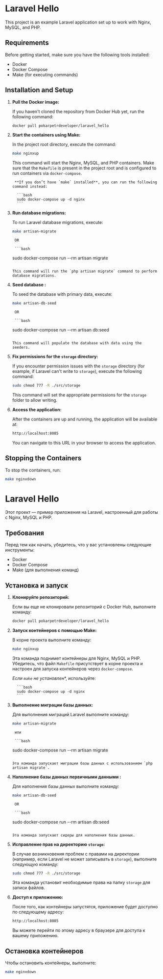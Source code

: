 # Laravel Hello

This project is an example Laravel application set up to work with Nginx, MySQL, and PHP.

## Requirements

Before getting started, make sure you have the following tools installed:

- Docker
- Docker Compose
- Make (for executing commands)

## Installation and Setup

1. **Pull the Docker image:**

    If you haven't cloned the repository from Docker Hub yet, run the following command:

    ```bash
    docker pull pokarpetrdeveloper/laravel_hello
    ```

2. **Start the containers using Make:**

    In the project root directory, execute the command:

    ```bash
    make nginxup
    ```

    This command will start the Nginx, MySQL, and PHP containers. Make sure that the `Makefile` is present in the project root and is configured to run containers via `docker-compose`.

		**If you don’t have `make` installed**, you can run the following command instead:

		 ```bash
		 sudo docker-compose up -d nginx
		 ```


3. **Run database migrations:**

    To run Laravel database migrations, execute:

    ```bash
    make artisan-migrate
    ```

		OR

		```bash
    sudo docker-compose run --rm artisan migrate
    ```

    This command will run the `php artisan migrate` command to perform database migrations.

4. **Seed database :**

    To seed the database with primary data, execute:

    ```bash
    make artisan-db-seed
    ```

		OR

		```bash
    sudo docker-compose run --rm artisan db:seed
    ```

    This command will populate the database with data using the seeders.

5. **Fix permissions for the `storage` directory:**

    If you encounter permission issues with the `storage` directory (for example, if Laravel can't write to `storage`), execute the following command:

    ```bash
    sudo chmod 777 -R ./src/storage
    ```

    This command will set the appropriate permissions for the `storage` folder to allow writing.

6. **Access the application:**

    After the containers are up and running, the application will be available at:

    ```bash
    http://localhost:8085
    ```

    You can navigate to this URL in your browser to access the application.

## Stopping the Containers

To stop the containers, run:

```bash
make nginxdown
```


# Laravel Hello

Этот проект — пример приложения на Laravel, настроенный для работы с Nginx, MySQL и PHP.

## Требования

Перед тем как начать, убедитесь, что у вас установлены следующие инструменты:

- Docker
- Docker Compose
- Make (для выполнения команд)

## Установка и запуск

1. **Клонируйте репозиторий:**

    Если вы еще не клонировали репозиторий с Docker Hub, выполните команду:

    ```bash
    docker pull pokarpetrdeveloper/laravel_hello
    ```

2. **Запуск контейнеров с помощью Make:**

    В корне проекта выполните команду:

    ```bash
    make nginxup
    ```

    Эта команда поднимет контейнеры для Nginx, MySQL и PHP. Убедитесь, что файл `Makefile` присутствует в корне проекта и настроен для запуска контейнеров через `docker-compose`.

	*Если `make` не установлен**, используйте:

		 ```bash
		 sudo docker-compose up -d nginx
		 ```

3. **Выполнение миграции базы данных:**

    Для выполнения миграций Laravel выполните команду:

    ```bash
    make artisan-migrate
    ```

		или

		```bash
    sudo docker-compose run --rm artisan migrate
    ```

    Эта команда запускает миграции базы данных с использованием `php artisan migrate`.
4. **Наполнение базы данных первичными данными :**

    Для наполнения базы данных выполните команду:

    ```bash
    make artisan-db-seed
    ```

		OR

		```bash
    sudo docker-compose run --rm artisan db:seed
    ```

    Эта команда запускает сидеры для наполнения базы данных.

5. **Исправление прав на директорию `storage`:**

    В случае возникновения проблем с правами на директории (например, если Laravel не может записывать в `storage`), выполните следующую команду:

    ```bash
    sudo chmod 777 -R ./src/storage
    ```

    Эта команда установит необходимые права на папку `storage` для записи файлов.

6. **Доступ к приложению:**

    После того, как контейнеры запустятся, приложение будет доступно по следующему адресу:

    ```bash
    http://localhost:8085
    ```

    Вы можете перейти по этому адресу в браузере для доступа к вашему приложению.

## Остановка контейнеров

Чтобы остановить контейнеры, выполните:

```bash
make nginxdown
